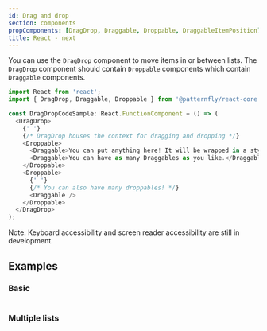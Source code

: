 ```yaml
---
id: Drag and drop
section: components
propComponents: [DragDrop, Draggable, Droppable, DraggableItemPosition]
title: React - next
---
```


You can use the `DragDrop` component to move items in or between lists. The `DragDrop` component should contain `Droppable` components which contain `Draggable` components.

```ts noLive
import React from 'react';
import { DragDrop, Draggable, Droppable } from '@patternfly/react-core';

const DragDropCodeSample: React.FunctionComponent = () => (
  <DragDrop>
    {' '}
    {/* DragDrop houses the context for dragging and dropping */}
    <Droppable>
      <Draggable>You can put anything here! It will be wrapped in a styled div.</Draggable>
      <Draggable>You can have as many Draggables as you like.</Draggable>
    </Droppable>
    <Droppable>
      {' '}
      {/* You can also have many droppables! */}
      <Draggable />
    </Droppable>
  </DragDrop>
);
```

Note: Keyboard accessibility and screen reader accessibility are still in development.

## Examples

### Basic

```ts file="./DragDropBasic.tsx"
```

### Multiple lists

```ts file="./DragDropMultipleLists.tsx"
```
